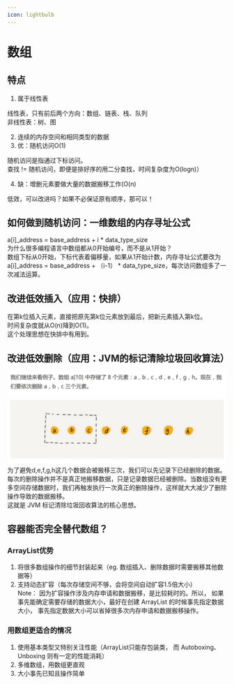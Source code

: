 ```yaml
---
icon: lightbulb
---
```

# 数组
## 特点
1. 属于线性表 <br/>

线性表，只有前后两个方向：数组、链表、栈、队列 <br/>
非线性表：树、图 <br/>

2. 连续的内存空间和相同类型的数据 <br/>
3. 优：随机访问O(1) <br/>

随机访问是指通过下标访问。 <br/>
查找 != 随机访问，即便是排好序的用二分查找，时间复杂度为O(logn)） <br/>

4. 缺：增删元素要做大量的数据搬移工作(O(n) <br/>

低效，可以改进吗？如果不必保证原有顺序，那可以！ <br/>
## 如何做到随机访问：一维数组的内存寻址公式
a[i]_address = base_address + i * data_type_size <br/>
为什么很多编程语言中数组都从0开始编号，而不是从1开始？ <br/>
数组下标从0开始，下标代表着偏移量，如果从1开始计数，内存寻址公式要改为a[i]_address = base_address + （i-1） * data_type_size，每次访问数组多了一次减法运算。 <br/>
## 改进低效插入（应用：快排）
在第k位插入元素，直接把原先第k位元素放到最后，把新元素插入第k位。 <br/>
时间复杂度就从O(n)降到O(1)。 <br/>
这个处理思想在快排中有用到。 <br/>
## 改进低效删除（应用：JVM的标记清除垃圾回收算法）
![image.png](images/1.数组-1.png) <br/>
为了避免d,e,f,g,h这几个数据会被搬移三次，我们可以先记录下已经删除的数据。 每次的删除操作并不是真正地搬移数据，只是记录数据已经被删除。当数组没有更多空间存储数据时，我们再触发执行一次真正的删除操作，这样就大大减少了删除操作导致的数据搬移。   <br/>
 这就是 JVM 标记清除垃圾回收算法的核心思想。  <br/>
## 容器能否完全替代数组？
### ArrayList优势
1) 将很多数组操作的细节封装起来（eg. 数组插入、删除数据时需要搬移其他数据等） <br/>
2) 支持动态扩容（每次存储空间不够，会将空间自动扩容1.5倍大小） <br/>
Note： 因为扩容操作涉及内存申请和数据搬移，是比较耗时的。所以， 如果事先能确定需要存储的数据大小，最好在创建 ArrayList 的时候事先指定数据大小， 事先指定数据大小可以省掉很多次内存申请和数据搬移操作。   <br/>
### 用数组更适合的情况
1) 使用基本类型又特别关注性能（ArrayList只能存包装类， 而 Autoboxing、Unboxing 则有一定的性能消耗） <br/>
2) 多维数组，用数组更直观 <br/>
3) 大小事先已知且操作简单 <br/>

